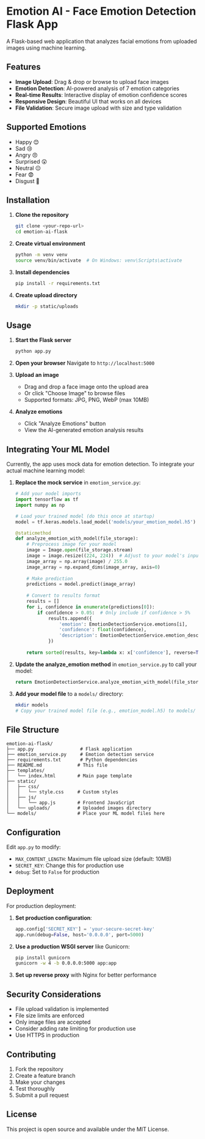 # Emotion AI - Face Emotion Detection Flask App

A Flask-based web application that analyzes facial emotions from uploaded images using machine learning.

## Features

- **Image Upload**: Drag & drop or browse to upload face images
- **Emotion Detection**: AI-powered analysis of 7 emotion categories
- **Real-time Results**: Interactive display of emotion confidence scores
- **Responsive Design**: Beautiful UI that works on all devices
- **File Validation**: Secure image upload with size and type validation

## Supported Emotions

- Happy 😊
- Sad 😢
- Angry 😠
- Surprised 😲
- Neutral 😐
- Fear 😨
- Disgust 🤢

## Installation

1. **Clone the repository**
   ```bash
   git clone <your-repo-url>
   cd emotion-ai-flask
   ```

2. **Create virtual environment**
   ```bash
   python -m venv venv
   source venv/bin/activate  # On Windows: venv\Scripts\activate
   ```

3. **Install dependencies**
   ```bash
   pip install -r requirements.txt
   ```

4. **Create upload directory**
   ```bash
   mkdir -p static/uploads
   ```

## Usage

1. **Start the Flask server**
   ```bash
   python app.py
   ```

2. **Open your browser**
   Navigate to `http://localhost:5000`

3. **Upload an image**
   - Drag and drop a face image onto the upload area
   - Or click "Choose Image" to browse files
   - Supported formats: JPG, PNG, WebP (max 10MB)

4. **Analyze emotions**
   - Click "Analyze Emotions" button
   - View the AI-generated emotion analysis results

## Integrating Your ML Model

Currently, the app uses mock data for emotion detection. To integrate your actual machine learning model:

1. **Replace the mock service** in `emotion_service.py`:
   ```python
   # Add your model imports
   import tensorflow as tf
   import numpy as np
   
   # Load your trained model (do this once at startup)
   model = tf.keras.models.load_model('models/your_emotion_model.h5')
   
   @staticmethod
   def analyze_emotion_with_model(file_storage):
       # Preprocess image for your model
       image = Image.open(file_storage.stream)
       image = image.resize((224, 224))  # Adjust to your model's input size
       image_array = np.array(image) / 255.0
       image_array = np.expand_dims(image_array, axis=0)
       
       # Make prediction
       predictions = model.predict(image_array)
       
       # Convert to results format
       results = []
       for i, confidence in enumerate(predictions[0]):
           if confidence > 0.05:  # Only include if confidence > 5%
               results.append({
                   'emotion': EmotionDetectionService.emotions[i],
                   'confidence': float(confidence),
                   'description': EmotionDetectionService.emotion_descriptions[EmotionDetectionService.emotions[i]]
               })
       
       return sorted(results, key=lambda x: x['confidence'], reverse=True)
   ```

2. **Update the analyze_emotion method** in `emotion_service.py` to call your model:
   ```python
   return EmotionDetectionService.analyze_emotion_with_model(file_storage)
   ```

3. **Add your model file** to a `models/` directory:
   ```bash
   mkdir models
   # Copy your trained model file (e.g., emotion_model.h5) to models/
   ```

## File Structure

```
emotion-ai-flask/
├── app.py                 # Flask application
├── emotion_service.py     # Emotion detection service
├── requirements.txt       # Python dependencies
├── README.md             # This file
├── templates/
│   └── index.html        # Main page template
├── static/
│   ├── css/
│   │   └── style.css     # Custom styles
│   ├── js/
│   │   └── app.js        # Frontend JavaScript
│   └── uploads/          # Uploaded images directory
└── models/               # Place your ML model files here
```

## Configuration

Edit `app.py` to modify:
- `MAX_CONTENT_LENGTH`: Maximum file upload size (default: 10MB)
- `SECRET_KEY`: Change this for production use
- `debug`: Set to `False` for production

## Deployment

For production deployment:

1. **Set production configuration**:
   ```python
   app.config['SECRET_KEY'] = 'your-secure-secret-key'
   app.run(debug=False, host='0.0.0.0', port=5000)
   ```

2. **Use a production WSGI server** like Gunicorn:
   ```bash
   pip install gunicorn
   gunicorn -w 4 -b 0.0.0.0:5000 app:app
   ```

3. **Set up reverse proxy** with Nginx for better performance

## Security Considerations

- File upload validation is implemented
- File size limits are enforced
- Only image files are accepted
- Consider adding rate limiting for production use
- Use HTTPS in production

## Contributing

1. Fork the repository
2. Create a feature branch
3. Make your changes
4. Test thoroughly
5. Submit a pull request

## License

This project is open source and available under the MIT License.
